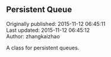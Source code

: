 ## Persistent Queue  
Originally published: 2015-11-12 06:45:11  
Last updated: 2015-11-12 06:45:12  
Author: zhangkaizhao   
  
A class for persistent queues.